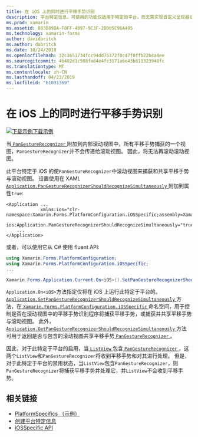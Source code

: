 ```yaml
---
title: 在 iOS 上的同时进行平移手势识别
description: 平台特定信息，可使用的功能仅适用于特定的平台，而无需实现自定义呈现器或效果。 本文介绍如何使用 iOS 特定于平台的同时进行的平移手势识别要使用的应用程序中。
ms.prod: xamarin
ms.assetid: 883D89DA-F8FF-4B97-9C3F-2DD05C96A495
ms.technology: xamarin-forms
author: davidbritch
ms.author: dabritch
ms.date: 10/24/2018
ms.openlocfilehash: 32c3651734fcc94dd75372f0c47f0ffb22b4a4ee
ms.sourcegitcommit: 4b402d1c508fa84e4fc3171a6e43b811323948fc
ms.translationtype: MT
ms.contentlocale: zh-CN
ms.lasthandoff: 04/23/2019
ms.locfileid: "61031369"
---
```

# <a name="simultaneous-pan-gesture-recognition-on-ios"></a>在 iOS 上的同时进行平移手势识别

[![下载示例](~/media/shared/download.png)下载示例](https://developer.xamarin.com/samples/xamarin-forms/userinterface/platformspecifics/)

当[ `PanGestureRecognizer` ](xref:Xamarin.Forms.PanGestureRecognizer)附加到内部滚动视图中，所有平移手势捕获的一个视图，`PanGestureRecognizer`并不会传递给滚动视图。 因此，将无法再滚动滚动视图。

此平台特定于 iOS 的使`PanGestureRecognizer`中滚动视图来捕获和共享平移手势与滚动视图。 设置使用在 XAML [ `Application.PanGestureRecognizerShouldRecognizeSimultaneously` ](xref:Xamarin.Forms.PlatformConfiguration.iOSSpecific.Application.PanGestureRecognizerShouldRecognizeSimultaneouslyProperty)附加到属性`true`:

```xaml
<Application ...
             xmlns:ios="clr-namespace:Xamarin.Forms.PlatformConfiguration.iOSSpecific;assembly=Xamarin.Forms.Core"
             ios:Application.PanGestureRecognizerShouldRecognizeSimultaneously="true">
    ...
</Application>
```

或者，可以使用它从 C# 使用 fluent API:

```csharp
using Xamarin.Forms.PlatformConfiguration;
using Xamarin.Forms.PlatformConfiguration.iOSSpecific;
...

Xamarin.Forms.Application.Current.On<iOS>().SetPanGestureRecognizerShouldRecognizeSimultaneously(true);
```

`Application.On<iOS>`方法指定仅将在 iOS 上运行此特定于平台的。 [ `Application.SetPanGestureRecognizerShouldRecognizeSimultaneously` ](xref:Xamarin.Forms.PlatformConfiguration.iOSSpecific.Application.SetPanGestureRecognizerShouldRecognizeSimultaneously(Xamarin.Forms.IPlatformElementConfiguration{Xamarin.Forms.PlatformConfiguration.iOS,Xamarin.Forms.Application},System.Boolean))方法，在[ `Xamarin.Forms.PlatformConfiguration.iOSSpecific` ](xref:Xamarin.Forms.PlatformConfiguration.iOSSpecific)命名空间，用于控制是否在滚动视图中的平移手势识别程序将捕获平移手势，或捕获并共享平移手势与滚动视图。 此外， [ `Application.GetPanGestureRecognizerShouldRecognizeSimultaneously` ](xref:Xamarin.Forms.PlatformConfiguration.iOSSpecific.Application.GetPanGestureRecognizerShouldRecognizeSimultaneously(Xamarin.Forms.IPlatformElementConfiguration{Xamarin.Forms.PlatformConfiguration.iOS,Xamarin.Forms.Application}))方法可用于返回是否与包含的滚动视图共享平移手势[ `PanGestureRecognizer` ](xref:Xamarin.Forms.PanGestureRecognizer)。

因此，对于此特定于平台的启用，当[ `ListView` ](xref:Xamarin.Forms.ListView)包含[ `PanGestureRecognizer` ](xref:Xamarin.Forms.PanGestureRecognizer)，这两个`ListView`和`PanGestureRecognizer`将收到平移手势和对其进行处理。 但是，对于此特定于平台的禁用状态，当`ListView`包含`PanGestureRecognizer`，则`PanGestureRecognizer`将捕获平移手势并处理它，并`ListView`不会收到平移手势。

## <a name="related-links"></a>相关链接

- [PlatformSpecifics （示例）](https://developer.xamarin.com/samples/xamarin-forms/userinterface/platformspecifics/)
- [创建平台特定信息](~/xamarin-forms/platform/platform-specifics/index.md#creating-platform-specifics)
- [iOSSpecific API](xref:Xamarin.Forms.PlatformConfiguration.iOSSpecific)
